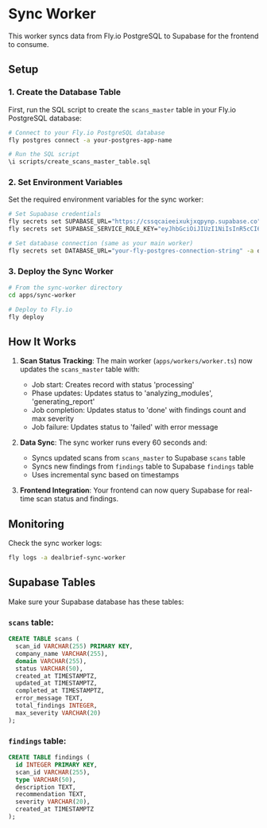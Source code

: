 # Sync Worker

This worker syncs data from Fly.io PostgreSQL to Supabase for the frontend to consume.

## Setup

### 1. Create the Database Table

First, run the SQL script to create the `scans_master` table in your Fly.io PostgreSQL database:

```bash
# Connect to your Fly.io PostgreSQL database
fly postgres connect -a your-postgres-app-name

# Run the SQL script
\i scripts/create_scans_master_table.sql
```

### 2. Set Environment Variables

Set the required environment variables for the sync worker:

```bash
# Set Supabase credentials
fly secrets set SUPABASE_URL="https://cssqcaieeixukjxqpynp.supabase.co" -a dealbrief-sync-worker
fly secrets set SUPABASE_SERVICE_ROLE_KEY="eyJhbGciOiJIUzI1NiIsInR5cCI6IkpXVCJ9.eyJpc3MiOiJzdXBhYmFzZSIsInJlZiI6ImNzc3FjYWllZWl4dWtqeHFweW5wIiwicm9sZSI6InNlcnZpY2Vfcm9sZSIsImlhdCI6MTc0NTcwODU5NSwiZXhwIjoyMDYxMjg0NTk1fQ.SZI80-RDucQjMMS_4NcAx16LwDOek1zi_DVVdBwjZX8" -a dealbrief-sync-worker

# Set database connection (same as your main worker)
fly secrets set DATABASE_URL="your-fly-postgres-connection-string" -a dealbrief-sync-worker
```

### 3. Deploy the Sync Worker

```bash
# From the sync-worker directory
cd apps/sync-worker

# Deploy to Fly.io
fly deploy
```

## How It Works

1. **Scan Status Tracking**: The main worker (`apps/workers/worker.ts`) now updates the `scans_master` table with:
   - Job start: Creates record with status 'processing'
   - Phase updates: Updates status to 'analyzing_modules', 'generating_report'
   - Job completion: Updates status to 'done' with findings count and max severity
   - Job failure: Updates status to 'failed' with error message

2. **Data Sync**: The sync worker runs every 60 seconds and:
   - Syncs updated scans from `scans_master` to Supabase `scans` table
   - Syncs new findings from `findings` table to Supabase `findings` table
   - Uses incremental sync based on timestamps

3. **Frontend Integration**: Your frontend can now query Supabase for real-time scan status and findings.

## Monitoring

Check the sync worker logs:

```bash
fly logs -a dealbrief-sync-worker
```

## Supabase Tables

Make sure your Supabase database has these tables:

### `scans` table:
```sql
CREATE TABLE scans (
  scan_id VARCHAR(255) PRIMARY KEY,
  company_name VARCHAR(255),
  domain VARCHAR(255),
  status VARCHAR(50),
  created_at TIMESTAMPTZ,
  updated_at TIMESTAMPTZ,
  completed_at TIMESTAMPTZ,
  error_message TEXT,
  total_findings INTEGER,
  max_severity VARCHAR(20)
);
```

### `findings` table:
```sql
CREATE TABLE findings (
  id INTEGER PRIMARY KEY,
  scan_id VARCHAR(255),
  type VARCHAR(50),
  description TEXT,
  recommendation TEXT,
  severity VARCHAR(20),
  created_at TIMESTAMPTZ
);
``` 